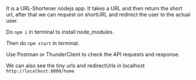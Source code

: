 It is a URL-Shortener nodejs app. It takes a URL and then return the short url, after that we can request on shortURL and redirect the user to the actual user.

Do `npm i` in terminal to install node_modules.

Then do `npm start` in terminal.

Use Postman or ThunderClient to check the API requests and response.

We can also see the tiny urls and redirectUrls in localhost `http://localhost:8000/home`
